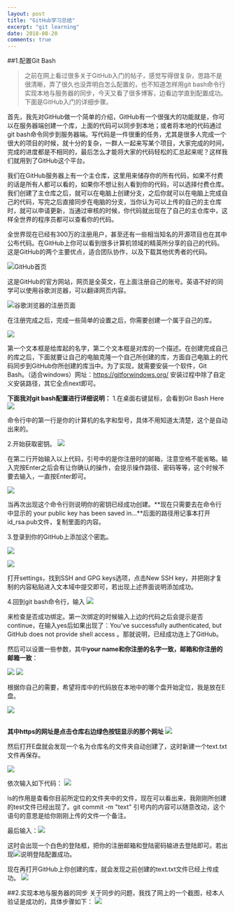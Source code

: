 ```yaml
---
layout: post
title: "GitHub学习总结"
excerpt: "git learning"
date: 2018-08-20
comments: true
---
```


##1.配置Git Bash
>之前在网上看过很多关于GitHub入门的帖子，感觉写得很复杂，思路不是很清晰，弄了很久也没弄明白怎么配置的，也不知道怎样用git bash命令行实现本地与服务器的同步，今天又看了很多博客，边看边学直到配置成功。下面是GitHub入门的详细步骤。

首先，我先对GitHub做一个简单的介绍，GitHub有一个很强大的功能就是，你可以在服务器端创建一个库，上面的代码可以同步到本地；或者将本地的代码通过git bash命令同步到服务器端。写代码是一件很重的任务，尤其是很多人完成一个很大的项目的时候，就十分的复杂，一群人一起来写某个项目，大家完成的时间，完成的进度都是不相同的，最后怎么才能将大家的代码轻松的汇总起来呢？这样我们就用到了GitHub这个平台。

我们在GitHub服务器上有一个主仓库，这里用来储存你的所有代码，如果不付费的话是所有人都可以看的，如果你不想让别人看到你的代码，可以选择付费仓库。我们创建了主仓库之后，就可以在电脑上创建分支，之后你就可以在电脑上完成自己的代码，写完之后直接同步在电脑的分支，当你认为可以上传的自己的主仓库时，就可以申请更新，当通过审核的时候，你代码就出现在了自己的主仓库中，这样全世界的程序员都可以查看你的代码。

全世界现在已经有300万的注册用户，甚至还有一些相当知名的开源项目也在其中公布代码。在GitHub上你可以看到很多计算机领域的精英所分享的自己的代码。这是GitHub的两个主要优点，适合团队协作，以及下载其他优秀者的代码。

![GitHub首页](https://upload-images.jianshu.io/upload_images/3193147-8348124b8a783aff.png?imageMogr2/auto-orient/strip%7CimageView2/2/w/1240)

这是GitHub的官方网站，网页是全英文，在上面注册自己的账号。英语不好的同学可以使用谷歌浏览器，可以翻译网页内容。

![谷歌浏览器的注册页面](https://upload-images.jianshu.io/upload_images/3193147-212a922e3c04e5f2.png?imageMogr2/auto-orient/strip%7CimageView2/2/w/1240)

 在注册完成之后，完成一些简单的设置之后，你需要创建一个属于自己的库。

![](https://upload-images.jianshu.io/upload_images/3193147-ab055f6640ea7025.png?imageMogr2/auto-orient/strip%7CimageView2/2/w/1240)

第一个文本框是给库起的名字，第二个文本框是对库的一个描述。在创建完成自己的库之后，下面就要让自己的电脑克隆一个自己所创建的库，方面自己电脑上的代码同步到GitHub你所创建的库当中。为了实现，就需要安装一个软件，Git Bash。（适合windows）网址：https://gitforwindows.org/   安装过程中除了自定义安装路径，其它全点next即可。

**下面我对git bash配置进行详细说明：**
1.在桌面右键鼠标，会看到Git Bash Here
![](https://upload-images.jianshu.io/upload_images/3193147-4875245466eb6d39.png?imageMogr2/auto-orient/strip%7CimageView2/2/w/1240)

命令行中的第一行是你的计算机的名字和型号，具体不用知道太清楚，这个是自动出来的。

 2.开始获取密钥。
![](https://upload-images.jianshu.io/upload_images/3193147-90cec29fe14bca86.png?imageMogr2/auto-orient/strip%7CimageView2/2/w/1240)

在第二行开始输入以上代码，引号中的是你注册时的邮箱，注意空格不能省略。输入完按Enter之后会有让你确认的操作，会提示操作路径、密码等等，这个时候不要去输入，一直按Enter即可。

![](https://upload-images.jianshu.io/upload_images/3193147-235045cd0fdca375.png?imageMogr2/auto-orient/strip%7CimageView2/2/w/1240)

当再次出现这个命令行则说明你的密钥已经成功创建。**现在只需要去在命令行中显示的 your public key has been saved in...**后面的路径用记事本打开id_rsa.pub文件，复制里面的内容。

3.登录到你的GitHub上添加这个密匙。

![](https://upload-images.jianshu.io/upload_images/3193147-22f8acc1575a3a40.png?imageMogr2/auto-orient/strip%7CimageView2/2/w/1240)

![](https://upload-images.jianshu.io/upload_images/3193147-161a88fe3092e77f.png?imageMogr2/auto-orient/strip%7CimageView2/2/w/1240)

打开settings，找到SSH and GPG keys选项，点击New SSH key，并把刚才复制的内容粘贴进入文本域中提交即可，若出现上述界面说明添加成功。

4.回到git bash命令行，输入
![](https://upload-images.jianshu.io/upload_images/3193147-768f8042d9298c7f.png?imageMogr2/auto-orient/strip%7CimageView2/2/w/1240)

来检查是否成功绑定。第一次绑定的时候输入上边的代码之后会提示是否continue，在输入yes后如果出现了：You've successfully authenticated, but GitHub does not provide shell access 。那就说明，已经成功连上了GitHub。

然后可以设置一些参数，其中**your name和你注册的名字一致，邮箱和你注册的邮箱一致**：

![](https://upload-images.jianshu.io/upload_images/3193147-0f53cfec8016ed94.png?imageMogr2/auto-orient/strip%7CimageView2/2/w/1240)
![](https://upload-images.jianshu.io/upload_images/3193147-20992cd47dbaca38.png?imageMogr2/auto-orient/strip%7CimageView2/2/w/1240)

根据你自己的需要，希望将库中的代码放在本地中的哪个盘开始定位，我是放在E盘。

![](https://upload-images.jianshu.io/upload_images/3193147-191f91e62394f685.png?imageMogr2/auto-orient/strip%7CimageView2/2/w/1240)

 <br/>**其中https的网址是点击仓库右边绿色按钮显示的那个网址** ![](https://upload-images.jianshu.io/upload_images/3193147-f309e7847f82ac7b.png?imageMogr2/auto-orient/strip%7CimageView2/2/w/1240)

然后打开E盘就会发现一个名为仓库名的文件夹自动创建了，这时新建一个text.txt文件再保存。

![](https://upload-images.jianshu.io/upload_images/3193147-ca756307726c3d46.png?imageMogr2/auto-orient/strip%7CimageView2/2/w/1240)

依次输入如下代码：
![](https://upload-images.jianshu.io/upload_images/3193147-f03088d7cf3afb7e.png?imageMogr2/auto-orient/strip%7CimageView2/2/w/1240)

ls的作用是查看你目前所定位的文件夹中的文件，现在可以看出来，我刚刚所创建的test文件已经出现了。git commit -m "text"  引号内的内容可以随意改动，这个语句的意思是给你刚刚上传的文件一个备注。

最后输入：![](https://upload-images.jianshu.io/upload_images/3193147-bcba818255a60d3b.png?imageMogr2/auto-orient/strip%7CimageView2/2/w/1240)

这时会出现一个白色的登陆框，把你的注册邮箱和登陆密码输进去登陆即可。若出现![](https://upload-images.jianshu.io/upload_images/3193147-479e7c6a09349143.png?imageMogr2/auto-orient/strip%7CimageView2/2/w/1240)说明登陆配置成功。

现在再打开GitHub上你创建的库，就会发现之前创建的text.txt文件已经上传成功。
![](https://upload-images.jianshu.io/upload_images/3193147-148d44aea1254de8.png?imageMogr2/auto-orient/strip%7CimageView2/2/w/1240)

##2.实现本地与服务器的同步
关于同步的问题，我找了网上的一个截图，经本人验证是成功的，具体步骤如下：
![](https://upload-images.jianshu.io/upload_images/3193147-210ce8e87487b0fa.png?imageMogr2/auto-orient/strip%7CimageView2/2/w/1240)
